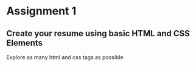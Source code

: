 # Assignment 1

## Create your resume using basic HTML and CSS Elements

Explore as many html and css tags as possible
